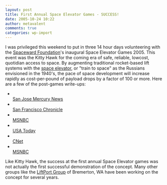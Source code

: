 ```yaml
---
layout: post
title: First Annual Space Elevator Games - SUCCESS!
date: 2005-10-24 10:22
author: metavalent
comments: true
categories: wp-import
---
```

I was privileged this weekend to put in three 14 hour days volunteering with the <a href="http://www.spaceward.org"> Spaceward Foundation</a>'s inaugural Space Elevator Games 2005.  This event was the Kitty Hawk for the coming era of safe, reliable, lowcost, quotidian access to space.  By augmenting traditional rocket-based lift systems with the <a href="http://www.spectrum.ieee.org/aug05/1690">space elevator</a>, or "train to space" as the Russians envisioned in the 1940's, the pace of space development will increase rapidly as cost-per-pound of payload drops by a factor of 100 or more.  Here are a few of the post-games write-ups:
<ul><li></li><a href="http://www.mercurynews.com/mld/mercurynews/living/health/12982700.htm?source=rss&amp;channel=mercurynews_local">San Jose Mercury News</a>
<li></li><a href="http://www.sfgate.com/cgi-bin/object/article?f=/c/a/2005/10/22/BAGS3FC9DD1.DTL&amp;o=0">San Francisco Chronicle</a>
<li></li><a href="http://www.msnbc.msn.com/id/9798242/">MSNBC</a>
<li></li><a href="http://www.usatoday.com/tech/science/space/2005-10-23-nasa-competition_x.htm">USA Today</a>
<li></li><a href="http://news.com.com/NASA+hosting+space+elevator+competition/2100-11397_3-5907569.html?part=rss&amp;tag=5907569&amp;subj=news">CNet</a>
<li></li><a href="http://www.msnbc.msn.com/id/9763307/">MSNBC</a></ul>
Like Kitty Hawk, the success at the first annual Space Elevator games was not actually the first successful demonstration of the concept.  Many other groups like the <a href="http://www.gwinnettdailyonline.com/GDP/archive/article9A4C4E3D1C7643018713A48969410C21.asp">LiftPort Group</a> of Bremerton, WA have been working on the concept for several years.
